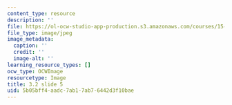 ```yaml
---
content_type: resource
description: ''
file: https://ol-ocw-studio-app-production.s3.amazonaws.com/courses/15-s21-nuts-and-bolts-of-business-plans-january-iap-2014/5b05bff4aadc7ab17ab76442d3f10bae_Slide5.JPG
file_type: image/jpeg
image_metadata:
  caption: ''
  credit: ''
  image-alt: ''
learning_resource_types: []
ocw_type: OCWImage
resourcetype: Image
title: 3.2 slide 5
uid: 5b05bff4-aadc-7ab1-7ab7-6442d3f10bae
---
```

